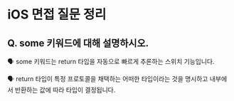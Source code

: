 # iOS 면접 질문 정리

## Q. some 키워드에 대해 설명하시오.

🗣️ some 키워드는 return 타입을 자동으로 빠르게 추론하는 스위치 기능입니다.

🗣️ return 타입이 특정 프로토콜을 채택하는 어떠한 타입이라는 것을 명시하고 내부에서 반환하는 값에 따라 타입이 결정됩니다.
